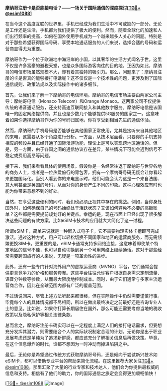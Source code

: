 **摩纳哥注册卡是否能接电话？——一场关于国际通信的深度探讨[[TG💪+ @esim1088](https://t.me/s/esim1088)]**

在当今这个高度互联的世界里，手机已经成为我们生活中不可或缺的一部分。无论是工作还是生活，手机都为我们提供了极大的便利。然而，随着全球化的加速和人们出行频率的提高，如何在国外使用手机成为一个越来越多人关心的问题。特别是对于那些希望获得国际号码、享受本地通话服务的人们来说，选择合适的号码和运营商显得尤为重要。

摩纳哥作为一个位于欧洲地中海沿岸的小国，以其奢华的生活方式闻名于世。这里不仅是许多富豪的避税天堂，也是众多国际游客向往的目的地。正因为如此，摩纳哥的电信市场虽然规模不大，却有着其独特的吸引力。那么，问题来了：摩纳哥注册的卡是否真的能够接打电话呢？这不仅仅是一个技术性的问题，更涉及到了国际通信规则、政策法规以及实际操作中的诸多细节。

首先，让我们来了解一下摩纳哥的电信环境。摩纳哥的电信市场主要由两家公司主导：摩纳哥电信（Monaco Telecom）和Orange Monaco。这两家公司不仅提供传统的语音通话服务，还支持高速互联网接入和其他数字服务。摩纳哥电信是该国唯一的固定网络提供商，并且也是少数几个能够提供5G服务的国家之一。这意味着如果你选择摩纳哥作为你的号码归属地，你将享受到相当先进的通信体验。

然而，摩纳哥的手机号码是否能够在其他国家正常使用，尤其是接听来自其他地区的来电，这需要从多个角度进行分析。一方面，从技术层面看，只要你的手机支持相应的频段并且已经开通了国际漫游功能，理论上是可以实现跨地区通话的。但是，另一方面，由于各国之间的通信协议存在差异，某些情况下可能会遇到信号不稳定或费用高昂等问题。

接下来，我们来看看具体的使用场景。假设你是一名经常往返于摩纳哥与世界各地的商务人士，或者是一位热爱旅行的背包客，拥有一个摩纳哥号码无疑会让你看起来更加国际化。当别人看到你的来电显示时，他们可能会认为这是一个来自法国、意大利甚至是英国的号码，从而对你的身份产生不同的印象。这种心理效应有时也能为你带来意想不到的好处。

当然，在享受这些便利的同时，我们也必须正视其中存在的挑战。例如，当你身处国外时，如何确保自己的号码始终处于活跃状态？又该如何避免不必要的高额账单？这些都是需要提前规划好的关键点。幸运的是，现在市面上已经出现了很多解决这些问题的有效方案，比如eSIM卡技术的应用就大大简化了这一过程。

所谓eSIM卡，简单来说就是一种嵌入式电子卡，它不需要物理实体卡槽即可完成激活。通过这种方式，用户可以轻松切换不同国家和地区的运营商服务，而无需频繁更换SIM卡。更重要的是，eSIM卡通常支持多网络连接，这意味着即使某个特定地区的信号不佳，也可以自动切换到另一个可用网络上继续通话。这对于那些经常需要跨国旅行的人来说，无疑是一项革命性的进步。

此外，还有一些专门针对海外用户的虚拟运营商（MVNO）平台，它们通常会提供更具竞争力的价格和服务套餐。这些平台往往允许客户根据自身需求定制流量、语音分钟数等参数，从而最大限度地控制成本。同时，由于它们通常与多家主流运营商合作，因此在全球范围内都有广泛的覆盖范围。

不过话说回来，尽管上述方法听起来都很棒，但在实际操作中仍然需要谨慎行事。毕竟每个人的具体情况都不尽相同，所以在做出最终决定之前最好还是咨询专业人士的意见。比如说，如果你打算长期居住在国外，那么可能还需要考虑当地的税收政策以及隐私保护等相关法律条款。

总而言之，摩纳哥注册卡确实可以在一定程度上满足人们的接打电话需求，但要想充分发挥其潜力，则需要结合个人的实际状况制定合理的计划。无论你是出于职业发展考虑还是单纯为了追求新鲜感，都应该充分了解相关信息后再做决策。毕竟，在这个信息爆炸的时代，谁都不想因为一时冲动而掉进陷阱之中。

最后，无论你是希望通过传统方式获取摩纳哥号码，还是倾向于尝试新兴技术如eSIM卡，都可以借助专业平台的帮助来简化流程。在这里推荐大家关注[TG💪+ @esim1088](https://t.me/s/esim1088)，那里汇聚了大量的行业专家和技术达人，他们会为你提供最权威的信息和支持。相信有了他们的助力，你的国际通信之旅定会变得更加顺畅愉快！

[[TG💪+ @esim1088](https://t.me/s/esim1088) ![Image](https://i.postimg.cc/4NQfJmqS/Snipaste-2025-05-13-00-14-12.png)]